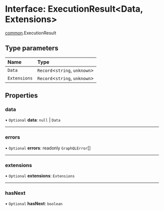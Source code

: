 # Interface: ExecutionResult<Data, Extensions\>

[common](/docs/modules/common).ExecutionResult

## Type parameters

| Name | Type |
| :------ | :------ |
| `Data` | `Record`<`string`, `unknown`\> |
| `Extensions` | `Record`<`string`, `unknown`\> |

## Properties

### data

• `Optional` **data**: ``null`` \| `Data`

___

### errors

• `Optional` **errors**: readonly `GraphQLError`[]

___

### extensions

• `Optional` **extensions**: `Extensions`

___

### hasNext

• `Optional` **hasNext**: `boolean`
